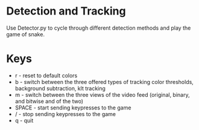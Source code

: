 # Detection and Tracking

Use Detector.py to cycle through different detection methods and play the game of snake.

# Keys
- r - reset to default colors
- b - switch between the three offered types of tracking color thresholds, background subtraction, klt tracking
- m - switch between the three views of the video feed (original, binary, and bitwise and of the two)
- SPACE - start sending keypresses to the game
- / - stop sending keypresses to the game
- q - quit